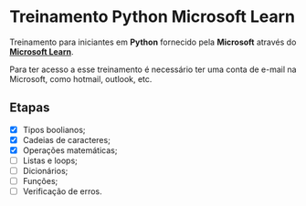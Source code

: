 # Treinamento Python Microsoft Learn

Treinamento para iniciantes em **Python** fornecido pela **Microsoft** através do **[Microsoft Learn](https://learn.microsoft.com/pt-br/)**.

Para ter acesso a esse treinamento é necessário ter uma conta de e-mail na Microsoft, como hotmail, outlook, etc.

## Etapas

-   [x] Tipos boolianos;
-   [x] Cadeias de caracteres;
-   [x] Operações matemáticas;
-   [ ] Listas e loops;
-   [ ] Dicionários;
-   [ ] Funções;
-   [ ] Verificação de erros.
